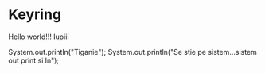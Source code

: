 Keyring
=======

Hello world!!!
Iupiii

System.out.println("Tiganie");
System.out.println("Se stie pe sistem...sistem out print si ln");
